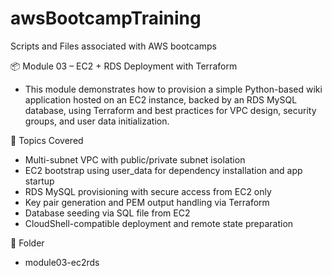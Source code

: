 # awsBootcampTraining
Scripts and Files associated with AWS bootcamps



📦 Module 03 – EC2 + RDS Deployment with Terraform
- This module demonstrates how to provision a simple Python-based wiki application hosted on an EC2 instance, backed by an RDS MySQL database, using Terraform and best practices for VPC design, security groups, and user data initialization.

🔧 Topics Covered
- Multi-subnet VPC with public/private subnet isolation
- EC2 bootstrap using user_data for dependency installation and app startup
- RDS MySQL provisioning with secure access from EC2 only
- Key pair generation and PEM output handling via Terraform
- Database seeding via SQL file from EC2
- CloudShell-compatible deployment and remote state preparation

📂 Folder
- module03-ec2rds
